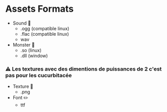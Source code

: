 # Assets Formats
* Sound :musical_note:
    * .ogg (compatible linux)
    * .flac (compatible linux)
    * wav
* Monster :ghost:
  * .so (linux)
  * .dll (window)

### :warning: Les textures avec des dimentions de puissances de 2 c'est pas pour les cucurbitacée
* Texture :art:
  * .png
* Font :pencil2:
  * ttf
